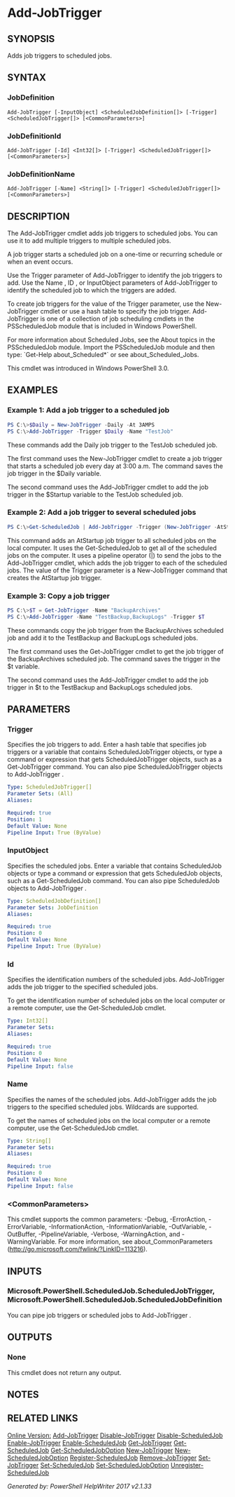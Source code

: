 ﻿# Add-JobTrigger

## SYNOPSIS
Adds job triggers to scheduled jobs.

## SYNTAX

### JobDefinition
```
Add-JobTrigger [-InputObject] <ScheduledJobDefinition[]> [-Trigger] <ScheduledJobTrigger[]> [<CommonParameters>]
```

### JobDefinitionId
```
Add-JobTrigger [-Id] <Int32[]> [-Trigger] <ScheduledJobTrigger[]> [<CommonParameters>]
```

### JobDefinitionName
```
Add-JobTrigger [-Name] <String[]> [-Trigger] <ScheduledJobTrigger[]> [<CommonParameters>]
```

## DESCRIPTION
The Add-JobTrigger cmdlet adds job triggers to scheduled jobs. You can use it to add multiple triggers to multiple scheduled jobs.

A job trigger starts a scheduled job on a one-time or recurring schedule or when an event occurs.

Use the Trigger parameter of Add-JobTrigger to identify the job triggers to add. Use the Name , ID , or InputObject parameters of Add-JobTrigger to identify the scheduled job to which the triggers are added.

To create job triggers for the value of the Trigger parameter, use the New-JobTrigger cmdlet or use a hash table to specify the job trigger. Add-JobTrigger is one of a collection of job scheduling cmdlets in the PSScheduledJob module that is included in Windows PowerShell.

For more information about Scheduled Jobs, see the About topics in the PSScheduledJob module. Import the PSScheduledJob module and then type: \`Get-Help about_Scheduled\*\` or see about_Scheduled_Jobs.

This cmdlet was introduced in Windows PowerShell 3.0.

## EXAMPLES

### Example 1: Add a job trigger to a scheduled job

```powershell
PS C:\>$Daily = New-JobTrigger -Daily -At 3AMPS 
PS C:\>Add-JobTrigger -Trigger $Daily -Name "TestJob"
```

These commands add the Daily job trigger to the TestJob scheduled job.

The first command uses the New-JobTrigger cmdlet to create a job trigger that starts a scheduled job every day at 3:00 a.m. The command saves the job trigger in the $Daily variable.

The second command uses the Add-JobTrigger cmdlet to add the job trigger in the $Startup variable to the TestJob scheduled job.

### Example 2: Add a job trigger to several scheduled jobs

```powershell
PS C:\>Get-ScheduledJob | Add-JobTrigger -Trigger (New-JobTrigger -AtStartup)
```

This command adds an AtStartup job trigger to all scheduled jobs on the local computer. It uses the Get-ScheduledJob to get all of the scheduled jobs on the computer. It uses a pipeline operator (\|) to send the jobs to the Add-JobTrigger cmdlet, which adds the job trigger to each of the scheduled jobs. The value of the Trigger parameter is a New-JobTrigger command that creates the AtStartup job trigger.

### Example 3: Copy a job trigger

```powershell
PS C:\>$T = Get-JobTrigger -Name "BackupArchives"
PS C:\>Add-JobTrigger -Name "TestBackup,BackupLogs" -Trigger $T
```

These commands copy the job trigger from the BackupArchives scheduled job and add it to the TestBackup and BackupLogs scheduled jobs.

The first command uses the Get-JobTrigger cmdlet to get the job trigger of the BackupArchives scheduled job. The command saves the trigger in the $t variable.

The second command uses the Add-JobTrigger cmdlet to add the job trigger in $t to the TestBackup and BackupLogs scheduled jobs.

## PARAMETERS

### Trigger
Specifies the job triggers to add. Enter a hash table that specifies job triggers or a variable that contains ScheduledJobTrigger objects, or type a command or expression that gets ScheduledJobTrigger objects, such as a Get-JobTrigger command. You can also pipe ScheduledJobTrigger objects to Add-JobTrigger .

```yaml
Type: ScheduledJobTrigger[]
Parameter Sets: (All)
Aliases: 

Required: true
Position: 1
Default Value: None
Pipeline Input: True (ByValue)
```

### InputObject
Specifies the scheduled jobs. Enter a variable that contains ScheduledJob objects or type a command or expression that gets ScheduledJob objects, such as a Get-ScheduledJob command. You can also pipe ScheduledJob objects to Add-JobTrigger .

```yaml
Type: ScheduledJobDefinition[]
Parameter Sets: JobDefinition
Aliases: 

Required: true
Position: 0
Default Value: None
Pipeline Input: True (ByValue)
```

### Id
Specifies the identification numbers of the scheduled jobs. Add-JobTrigger adds the job trigger to the specified scheduled jobs.

To get the identification number of scheduled jobs on the local computer or a remote computer, use the Get-ScheduledJob cmdlet.

```yaml
Type: Int32[]
Parameter Sets: 
Aliases: 

Required: true
Position: 0
Default Value: None
Pipeline Input: false
```

### Name
Specifies the names of the scheduled jobs. Add-JobTrigger adds the job triggers to the specified scheduled jobs. Wildcards are supported.

To get the names of scheduled jobs on the local computer or a remote computer, use the Get-ScheduledJob cmdlet.

```yaml
Type: String[]
Parameter Sets: 
Aliases: 

Required: true
Position: 0
Default Value: None
Pipeline Input: false
```

### <CommonParameters\>
This cmdlet supports the common parameters: -Debug, -ErrorAction, -ErrorVariable, -InformationAction, -InformationVariable, -OutVariable, -OutBuffer, -PipelineVariable, -Verbose, -WarningAction, and -WarningVariable. For more information, see about_CommonParameters (http://go.microsoft.com/fwlink/?LinkID=113216).

## INPUTS

### Microsoft.PowerShell.ScheduledJob.ScheduledJobTrigger, Microsoft.PowerShell.ScheduledJob.ScheduledJobDefinition
You can pipe job triggers or scheduled jobs to Add-JobTrigger .

## OUTPUTS

### None
This cmdlet does not return any output.

## NOTES



## RELATED LINKS

[Online Version:](http://go.microsoft.com/fwlink/?LinkId=821680)
[Add-JobTrigger]()
[Disable-JobTrigger]()
[Disable-ScheduledJob]()
[Enable-JobTrigger]()
[Enable-ScheduledJob]()
[Get-JobTrigger]()
[Get-ScheduledJob]()
[Get-ScheduledJobOption]()
[New-JobTrigger]()
[New-ScheduledJobOption]()
[Register-ScheduledJob]()
[Remove-JobTrigger]()
[Set-JobTrigger]()
[Set-ScheduledJob]()
[Set-ScheduledJobOption]()
[Unregister-ScheduledJob]()

*Generated by: PowerShell HelpWriter 2017 v2.1.33*

